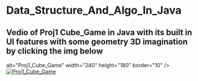 # Data_Structure_And_Algo_In_Java
## Vedio of Proj1 Cube_Game in Java with its built in UI features with some geometry 3D imagination by clicking the img below
alt="Proj1_Cube_Game" width="240" height="180" border="10" /></a>
[![Proj1_Cube_Game](http://img.youtube.com/vi/1wuZRW6ILmY/0.jpg)](http://www.youtube.com/watch?v=1wuZRW6ILmY)
